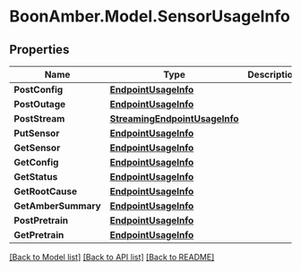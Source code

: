 # BoonAmber.Model.SensorUsageInfo

## Properties

Name | Type | Description | Notes
------------ | ------------- | ------------- | -------------
**PostConfig** | [**EndpointUsageInfo**](EndpointUsageInfo.md) |  | 
**PostOutage** | [**EndpointUsageInfo**](EndpointUsageInfo.md) |  | 
**PostStream** | [**StreamingEndpointUsageInfo**](StreamingEndpointUsageInfo.md) |  | 
**PutSensor** | [**EndpointUsageInfo**](EndpointUsageInfo.md) |  | 
**GetSensor** | [**EndpointUsageInfo**](EndpointUsageInfo.md) |  | 
**GetConfig** | [**EndpointUsageInfo**](EndpointUsageInfo.md) |  | 
**GetStatus** | [**EndpointUsageInfo**](EndpointUsageInfo.md) |  | 
**GetRootCause** | [**EndpointUsageInfo**](EndpointUsageInfo.md) |  | 
**GetAmberSummary** | [**EndpointUsageInfo**](EndpointUsageInfo.md) |  | 
**PostPretrain** | [**EndpointUsageInfo**](EndpointUsageInfo.md) |  | 
**GetPretrain** | [**EndpointUsageInfo**](EndpointUsageInfo.md) |  | 

[[Back to Model list]](../README.md#documentation-for-models) [[Back to API list]](../README.md#documentation-for-api-endpoints) [[Back to README]](../README.md)

